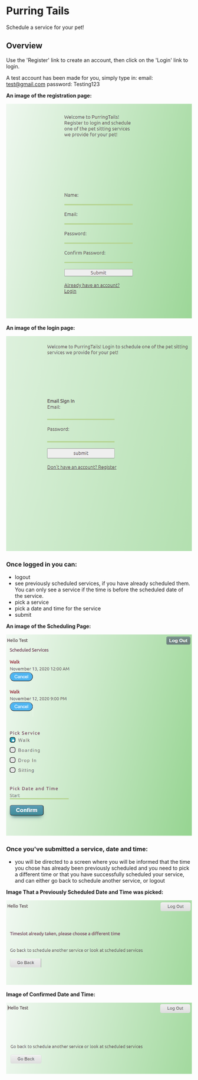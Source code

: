 # Purring Tails

Schedule a service for your pet!

## Overview

Use the 'Register' link to create an account, then click on the 'Login' link to login. 

A test account has been made for you, simply type in:
email: test@gmail.com
password: Testing123

**An image of the registration page:**

![Image of Registration](registration.png)

**An image of the login page:**

![Image of Login](signin.png)

### Once logged in you can:
- logout
- see previously scheduled services, if you have already scheduled them. You can only see a service if the time is before the scheduled date of the service. 
- pick a service
- pick a date and time for the service
- submit

**An image of the Scheduling Page:**

![Image of scheduling](schedule.png)


### Once you've submitted a service, date and time:
- you will be directed to a screen where you will be informed that the time you chose has already been previously scheduled and you need to pick a different time
or that you have successfully scheduled your service, and can either go back to schedule another service, or logout

**Image That a Previously Scheduled Date and Time was picked:**

![Image of error](error.png)

**Image of Confirmed Date and Time:**

![Image of confirmation](confirmation.png)



